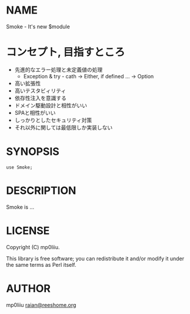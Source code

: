 # NAME

Smoke - It's new $module

# コンセプト, 目指すところ
- 先進的なエラー処理と未定義値の処理
  - Exception & try - cath -> Either, if defined ... -> Option 
- 高い拡張性
- 高いテスタビィリティ
- 依存性注入を意識する
- ドメイン駆動設計と相性がいい
- SPAと相性がいい
- しっかりとしたセキュリティ対策
- それ以外に関しては最低限しか実装しない

# SYNOPSIS

    use Smoke;

# DESCRIPTION

Smoke is ...

# LICENSE

Copyright (C) mp0liiu.

This library is free software; you can redistribute it and/or modify
it under the same terms as Perl itself.

# AUTHOR

mp0liiu <raian@reeshome.org>
